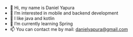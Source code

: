 - 👋 Hi, my name is Daniel Yapura
- 👀 I’m interested in mobile and backend development
- 👀 I like java and kotlin
- 🌱 I’m currently learning Spring
- 📫 You can contact me by mail: danielyapura@gmail.com 
<!---
josdan23/josdan23 is a ✨ special ✨ repository because its `README.md` (this file) appears on your GitHub profile.
You can click the Preview link to take a look at your changes.
--->
